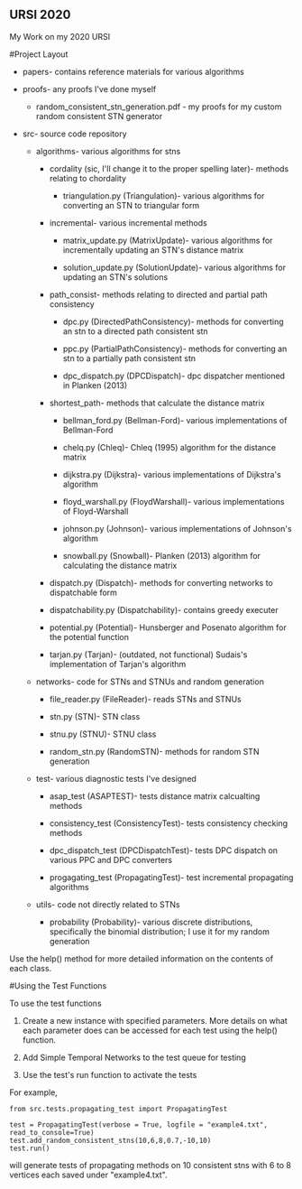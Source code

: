 ## URSI 2020
My Work on my 2020 URSI

#Project Layout

* papers- contains reference materials for various algorithms

* proofs- any proofs I've done myself

    * random_consistent_stn_generation.pdf - my proofs for my custom random consistent STN generator

* src- source code repository

    * algorithms- various algorithms for stns

        * cordality (sic, I'll change it to the proper spelling later)- methods relating to chordality

            * triangulation.py (Triangulation)- various algorithms for converting an STN to triangular form

        * incremental- various incremental methods

            * matrix_update.py (MatrixUpdate)- various algorithms for incrementally updating an STN's distance matrix

            * solution_update.py (SolutionUpdate)- various algorithms for updating an STN's solutions

        * path_consist- methods relating to directed and partial path consistency

            * dpc.py (DirectedPathConsistency)- methods for converting an stn to a directed path consistent stn

            * ppc.py (PartialPathConsistency)- methods for converting an stn to a partially path consistent stn

            * dpc_dispatch.py (DPCDispatch)- dpc dispatcher mentioned in Planken (2013)

        * shortest_path- methods that calculate the distance matrix

            * bellman_ford.py (Bellman-Ford)- various implementations of Bellman-Ford

            * chelq.py (Chleq)- Chleq (1995) algorithm for the distance matrix

            * dijkstra.py (Dijkstra)- various implementations of Dijkstra's algorithm

            * floyd_warshall.py (FloydWarshall)- various implementations of Floyd-Warshall

            * johnson.py (Johnson)- various implementations of Johnson's algorithm

            * snowball.py (Snowball)- Planken (2013) algorithm for calculating the distance matrix

        * dispatch.py (Dispatch)- methods for converting networks to dispatchable form

        * dispatchability.py (Dispatchability)- contains greedy executer
	
	    * potential.py (Potential)- Hunsberger and Posenato algorithm for the potential function

        * tarjan.py (Tarjan)- (outdated, not functional) Sudais's implementation of Tarjan's algorithm

    * networks- code for STNs and STNUs and random generation

        * file_reader.py (FileReader)- reads STNs and STNUs

        * stn.py (STN)- STN class

        * stnu.py (STNU)- STNU class

        * random_stn.py (RandomSTN)- methods for random STN generation

    * test- various diagnostic tests I've designed

        * asap_test (ASAPTEST)- tests distance matrix calcualting methods

        * consistency_test (ConsistencyTest)- tests consistency checking methods

        * dpc_dispatch_test (DPCDispatchTest)- tests DPC dispatch on various PPC and DPC converters

        * progagating_test (PropagatingTest)- test incremental propagating algorithms

    * utils- code not directly related to STNs

        * probability (Probability)- various discrete distributions, specifically the binomial distribution; I use it for my random generation


Use the help() method for more detailed information on the contents of each class.

#Using the Test Functions

To use the test functions

1. Create a new instance with specified parameters. More details on what each parameter does can be accessed for each test using the help() function.

2. Add Simple Temporal Networks to the test queue for testing

3. Use the test's run function to activate the tests

For example,

    from src.tests.propagating_test import PropagatingTest

    test = PropagatingTest(verbose = True, logfile = "example4.txt", read_to_console=True)
    test.add_random_consistent_stns(10,6,8,0.7,-10,10)
    test.run()

will generate tests of propagating methods on 10 consistent stns with 6 to 8 vertices each saved under "example4.txt". 